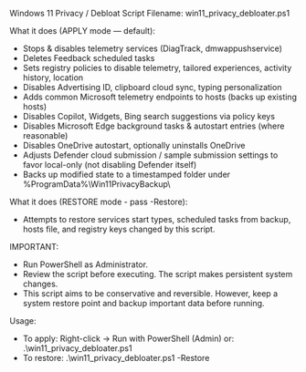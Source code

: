 Windows 11 Privacy / Debloat Script
Filename: win11_privacy_debloater.ps1


What it does (APPLY mode — default):
- Stops & disables telemetry services (DiagTrack, dmwappushservice)
- Deletes Feedback scheduled tasks
- Sets registry policies to disable telemetry, tailored experiences, activity history, location
- Disables Advertising ID, clipboard cloud sync, typing personalization
- Adds common Microsoft telemetry endpoints to hosts (backs up existing hosts)
- Disables Copilot, Widgets, Bing search suggestions via policy keys
- Disables Microsoft Edge background tasks & autostart entries (where reasonable)
- Disables OneDrive autostart, optionally uninstalls OneDrive
- Adjusts Defender cloud submission / sample submission settings to favor local-only (not disabling Defender itself)
- Backs up modified state to a timestamped folder under %ProgramData%\Win11PrivacyBackup\


What it does (RESTORE mode - pass -Restore):
- Attempts to restore services start types, scheduled tasks from backup, hosts file, and registry keys changed by this script.


IMPORTANT:
- Run PowerShell as Administrator.
- Review the script before executing. The script makes persistent system changes.
- This script aims to be conservative and reversible. However, keep a system restore point and backup important data before running.


Usage:
- To apply: Right-click -> Run with PowerShell (Admin) or: .\win11_privacy_debloater.ps1
- To restore: .\win11_privacy_debloater.ps1 -Restore
